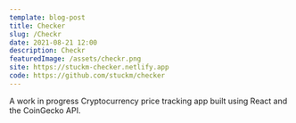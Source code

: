 ```yaml
---
template: blog-post
title: Checker
slug: /Checkr
date: 2021-08-21 12:00
description: Checkr
featuredImage: /assets/checkr.png
site: https://stuckm-checker.netlify.app
code: https://github.com/stuckm/checker
---
```


A work in progress Cryptocurrency price tracking app built using React and the CoinGecko API.
